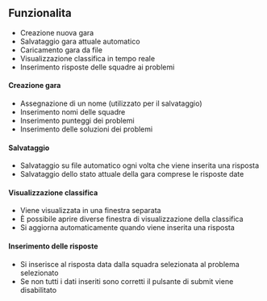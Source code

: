 ## Funzionalita
* Creazione nuova gara
* Salvataggio gara attuale automatico
* Caricamento gara da file
* Visualizzazione classifica in tempo reale
* Inserimento risposte delle squadre ai problemi

#### Creazione gara
* Assegnazione di un nome (utilizzato per il salvataggio)
* Inserimento nomi delle squadre
* Inserimento punteggi dei problemi
* Inserimento delle soluzioni dei problemi

#### Salvataggio
* Salvataggio su file automatico ogni volta che viene inserita una risposta
* Salvataggio dello stato attuale della gara comprese le risposte date

#### Visualizzazione classifica
* Viene visualizzata in una finestra separata
* È possibile aprire diverse finestra di visualizzazione della classifica
* Si aggiorna automaticamente quando viene inserita una risposta

#### Inserimento delle risposte
* Si inserisce al risposta data dalla squadra selezionata al problema selezionato
* Se non tutti i dati inseriti sono corretti il pulsante di submit viene disabilitato
